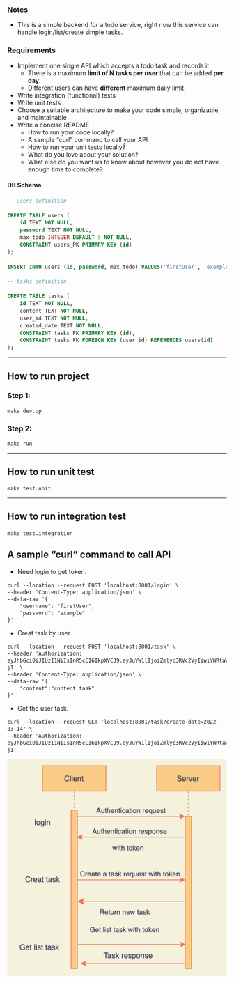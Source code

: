 ### Notes
- This is a simple backend for a todo service, right now this service can handle login/list/create simple tasks.

### Requirements

- Implement one single API which accepts a todo task and records it
  - There is a maximum **limit of N tasks per user** that can be added **per day**.
  - Different users can have **different** maximum daily limit.
- Write integration (functional) tests
- Write unit tests
- Choose a suitable architecture to make your code simple, organizable, and maintainable
- Write a concise README
  - How to run your code locally?
  - A sample “curl” command to call your API
  - How to run your unit tests locally?
  - What do you love about your solution?
  - What else do you want us to know about however you do not have enough time to complete?

#### DB Schema
```sql
-- users definition

CREATE TABLE users (
	id TEXT NOT NULL,
	password TEXT NOT NULL,
	max_todo INTEGER DEFAULT 5 NOT NULL,
	CONSTRAINT users_PK PRIMARY KEY (id)
);

INSERT INTO users (id, password, max_todo) VALUES('firstUser', 'example', 5);

-- tasks definition

CREATE TABLE tasks (
	id TEXT NOT NULL,
	content TEXT NOT NULL,
	user_id TEXT NOT NULL,
    created_date TEXT NOT NULL,
	CONSTRAINT tasks_PK PRIMARY KEY (id),
	CONSTRAINT tasks_FK FOREIGN KEY (user_id) REFERENCES users(id)
);
```

---
## How to run project
### Step 1:
```shell
make dev.up
```
### Step 2:
```shell
make run
```
---
## How to run unit test
```shell
make test.unit
```
---
## How to run integration test
```shell
make test.integration
```
## A sample “curl” command to call API
- Need login to get token.
```http request
curl --location --request POST 'localhost:8001/login' \
--header 'Content-Type: application/json' \
--data-raw '{
    "username": "firstUser",
    "password": "example"
}'
```
- Creat task by user.
```http request
curl --location --request POST 'localhost:8001/task' \
--header 'Authorization: eyJhbGciOiJIUzI1NiIsInR5cCI6IkpXVCJ9.eyJuYW1lIjoiZmlyc3RVc2VyIiwiYWRtaW4iOnRydWUsImV4cCI6MTY0NzQ1NzMyMH0.O4gPacbAAB5QMet0JSxk1zHbKIeyl3l2pPzVkxey-jI' \
--header 'Content-Type: application/json' \
--data-raw '{
    "content":"content task"
}'
```

- Get the user task.
```http request
curl --location --request GET 'localhost:8001/task?create_date=2022-03-14' \
--header 'Authorization: eyJhbGciOiJIUzI1NiIsInR5cCI6IkpXVCJ9.eyJuYW1lIjoiZmlyc3RVc2VyIiwiYWRtaW4iOnRydWUsImV4cCI6MTY0NzQ1NzMyMH0.O4gPacbAAB5QMet0JSxk1zHbKIeyl3l2pPzVkxey-jI'
```
![alt text](docs/flow.png)